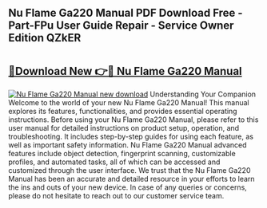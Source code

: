 ## Nu Flame Ga220 Manual PDF Download Free - Part-FPu User Guide Repair - Service Owner Edition QZkER

# <h2><a href="http://cf25039.oget.top/?id=Nu+Flame+Ga220+Manual">🔗Download New 👉🔴 Nu Flame Ga220 Manual</a></h2>

[![Nu Flame Ga220 Manual new download](https://i.imgur.com/5g1atiW.png)](http://cf25039.oget.top/?id=Nu+Flame+Ga220+Manual)
Understanding Your Companion Welcome to the world of your new Nu Flame Ga220 Manual! This manual explores its features, functionalities, and provides essential operating instructions. Before using your Nu Flame Ga220 Manual, please refer to this user manual for detailed instructions on product setup, operation, and troubleshooting. It includes step-by-step guides for using each feature, as well as important safety information. Nu Flame Ga220 Manual advanced features include object detection, fingerprint scanning, customizable profiles, and automated tasks, all of which can be accessed and customized through the user interface. We trust that the Nu Flame Ga220 Manual has been an accurate and detailed resource in your efforts to learn the ins and outs of your new device. In case of any queries or concerns, please do not hesitate to reach out to our customer service team.

